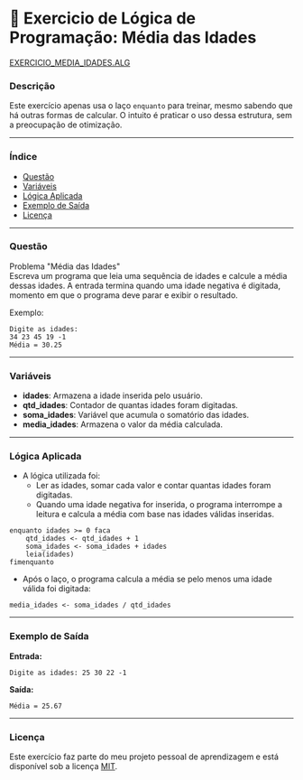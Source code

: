 
# 🚀 Exercicio de Lógica de Programação: Média das Idades

<a href="/logica-de-programação/VisualG_Portugol/Estrutura_Repetitiva/Exercicios_Enquanto/exercicio_media_idades/exercicio_media_idades.alg">EXERCICIO_MEDIA_IDADES.ALG</a>

### Descrição

Este exercício apenas usa o laço `enquanto` para treinar, mesmo sabendo que há outras formas de calcular. O intuito é praticar o uso dessa estrutura, sem a preocupação de otimização.

---

### Índice

- [Questão](#questão)
- [Variáveis](#variáveis)
- [Lógica Aplicada](#lógica-aplicada)
- [Exemplo de Saída](#exemplo-de-saída)
- [Licença](#licença)

---

### Questão

Problema "Média das Idades"  
Escreva um programa que leia uma sequência de idades e calcule a média dessas idades. A entrada termina quando uma idade negativa é digitada, momento em que o programa deve parar e exibir o resultado.

Exemplo:
```
Digite as idades: 
34 23 45 19 -1
Média = 30.25
```

---

### Variáveis

- **idades**: Armazena a idade inserida pelo usuário.
- **qtd_idades**: Contador de quantas idades foram digitadas.
- **soma_idades**: Variável que acumula o somatório das idades.
- **media_idades**: Armazena o valor da média calculada.

---

### Lógica Aplicada

- A lógica utilizada foi:
  - Ler as idades, somar cada valor e contar quantas idades foram digitadas.
  - Quando uma idade negativa for inserida, o programa interrompe a leitura e calcula a média com base nas idades válidas inseridas.

```alg
enquanto idades >= 0 faca
    qtd_idades <- qtd_idades + 1
    soma_idades <- soma_idades + idades
    leia(idades)
fimenquanto
```

- Após o laço, o programa calcula a média se pelo menos uma idade válida foi digitada:
```alg
media_idades <- soma_idades / qtd_idades
```

---

### Exemplo de Saída

**Entrada:**
```
Digite as idades: 25 30 22 -1
```

**Saída:**
```
Média = 25.67
```

---


### Licença

Este exercício faz parte do meu projeto pessoal de aprendizagem e está disponível sob a licença [MIT](/LICENSE.md).
